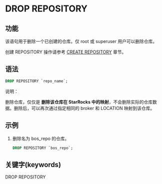 # DROP REPOSITORY

## 功能

该语句用于删除一个已创建的仓库。仅 root 或 superuser 用户可以删除仓库。

创建 REPOSITORY 操作请参考 [CREATE REPOSITORY](../data-definition/CREATE%20REPOSITORY.md) 章节。

## 语法

```sql
DROP REPOSITORY `repo_name`;
```

说明：

删除仓库，仅仅是 **删除该仓库在 StarRocks 中的映射**，不会删除实际的仓库数据。删除后，可以再次通过指定相同的 broker 和 LOCATION 映射到该仓库。

## 示例

1. 删除名为 bos_repo 的仓库。

    ```sql
    DROP REPOSITORY `bos_repo`;
    ```

## 关键字(keywords)

DROP REPOSITORY
